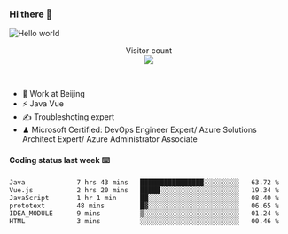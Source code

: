 ### Hi there 👋

<img src="https://raw.githubusercontent.com/sagar-viradiya/sagar-viradiya/master/resources/banner.png" alt="Hello world">
<p align="center"> 
  Visitor count<br/>
  <img src="https://profile-counter.glitch.me/youszoe/count.svg" />
</p>
<br/>

- 🍻 Work at Beijing 
- ⚡ Java Vue
- ✍️ Troubleshoting expert
- ♟  Microsoft Certified: DevOps Engineer Expert/ Azure Solutions Architect Expert/ Azure Administrator Associate

#### Coding status last week ⌨️

<!--START_SECTION:waka-->

```text
Java             7 hrs 43 mins   ████████████████░░░░░░░░░   63.72 %
Vue.js           2 hrs 20 mins   █████░░░░░░░░░░░░░░░░░░░░   19.34 %
JavaScript       1 hr 1 min      ██░░░░░░░░░░░░░░░░░░░░░░░   08.40 %
prototext        48 mins         █▓░░░░░░░░░░░░░░░░░░░░░░░   06.65 %
IDEA_MODULE      9 mins          ▒░░░░░░░░░░░░░░░░░░░░░░░░   01.24 %
HTML             3 mins          ░░░░░░░░░░░░░░░░░░░░░░░░░   00.46 %
```

<!--END_SECTION:waka-->

<br/>
<center><img src="http://ghchart.rshah.org/409ba5/yousazoe" alt="" /></center>


